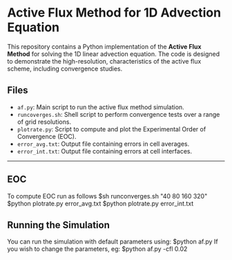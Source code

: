 # Active Flux Method for 1D Advection Equation

This repository contains a Python implementation of the **Active Flux Method** for solving the 1D linear advection equation. The code is designed to demonstrate the high-resolution, characteristics of the active flux scheme, including convergence studies.

## Files

- `af.py`: Main script to run the active flux method simulation.
- `runcoverges.sh`: Shell script to perform convergence tests over a range of grid resolutions.
- `plotrate.py`: Script to compute and plot the Experimental Order of Convergence (EOC).
- `error_avg.txt`: Output file containing errors in cell averages.
- `error_int.txt`: Output file containing errors at cell interfaces.

---
## EOC
To compute EOC run as follows
$sh runconverges.sh "40 80 160 320"
$python plotrate.py error_avg.txt
$python plotrate.py error_int.txt

## Running the Simulation

You can run the simulation with default parameters using:
$python af.py
If you wish to change the parameters, eg:
$python af.py -cfl 0.02


